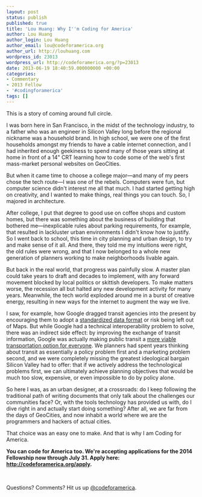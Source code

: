 ```yaml
---
layout: post
status: publish
published: true
title: 'Lou Huang: Why I''m Coding for America'
author: Lou Huang
author_login: Lou Huang
author_email: lou@codeforamerica.org
author_url: http://louhuang.com
wordpress_id: 23013
wordpress_url: http://codeforamerica.org/?p=23013
date: 2013-06-19 18:40:59.000000000 +00:00
categories:
- Commentary
- 2013 Fellow
- '#codingforamerica'
tags: []
---
```

This is a story of coming around full circle.

I was born here in San Francisco, in the midst of the technology industry, to a father who was an engineer in Silicon Valley long before the regional nickname was a household brand. In high school, we were one of the first households amongst my friends to have a cable internet connection, and I had inherited enough geekiness to spend many of those years sitting at home in front of a 14" CRT learning how to code some of the web's first mass-market personal websites on GeoCities.

But when it came time to choose a college major—and many of my peers chose the tech route—I was one of the rebels. Computers were fun, but computer science didn't interest me all that much. I had started getting high on creativity, and I wanted to make things, real things you can touch. So, I majored in architecture.

After college, I put that degree to good use on coffee shops and custom homes, but there was something about the business of building that bothered me—inexplicable rules about parking requirements, for example, that resulted in lackluster urban environments I didn't know how to justify. So I went back to school, this time in city planning and urban design, to try and make sense of it all. And there, they told me my intuitions were right, the old rules were wrong, and that I now belonged to a whole new generation of planners working to make neighborhoods livable again.

But back in the real world, that progress was painfully slow. A master plan could take years to draft and decades to implement, with any forward movement blocked by local politics or skittish developers. To make matters worse, the recession all but halted any new development activity for many years. Meanwhile, the tech world exploded around me in a burst of creative energy, resulting in new ways for the internet to augment the way we live.

I saw, for example, how Google dragged transit agencies into the present by encouraging them to adopt a <a href="https://developers.google.com/transit/gtfs/reference" target="_blank">standardized data format</a> or risk being left out of Maps. But while Google had a technical interoperability problem to solve, there was an indirect side effect: by improving the exchange of transit information, Google was actually making public transit a <a href="http://www.xconomy.com/san-francisco/2012/02/21/google-transit-a-search-giant-remaps-public-transportation/" target="_blank">more viable transportation option for everyone</a>. We planners had spent years thinking about transit as essentially a policy problem first and a marketing problem second, and we were completely missing the greatest ideological bargain Silicon Valley had to offer: that if we actively address the technological problems first, we can ultimately achieve planning objectives that would be much too slow, expensive, or even impossible to do by policy alone.

So here I was, as an urban designer, at a crossroads: do I keep following the traditional path of writing documents that only talk about the challenges our communities face? Or, with the tools technology has provided us with, do I dive right in and actually start doing something? After all, we are far from the days of GeoCities, and now inhabit a world where we are the programmers and hackers of actual cities.

That choice was an easy one to make. And that is why I am Coding for America.

<strong>You can code for America too. We're accepting applications for the 2014 Fellowship now through July 31. Apply here: <a href="http://codeforamerica.org/apply" target="_blank">http://codeforamerica.org/apply</a>.</strong>

&nbsp;

Questions? Comments? Hit us up <a href="http://twitter.com/codeforamerica" target="_blank">@codeforamerica</a>.
